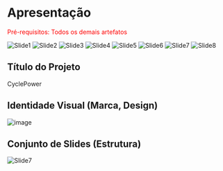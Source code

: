 # Apresentação

<span style="color:red">Pré-requisitos: Todos os demais artefatos</span>

![Slide1](https://user-images.githubusercontent.com/20197817/124403849-b885f700-dd0e-11eb-844c-ac1bd9eb8230.jpg)
![Slide2](https://user-images.githubusercontent.com/20197817/124403855-bc197e00-dd0e-11eb-80b7-a5c52bb69115.jpg)
![Slide3](https://user-images.githubusercontent.com/20197817/124403856-bd4aab00-dd0e-11eb-822b-f6c11c7c60f7.jpg)
![Slide4](https://user-images.githubusercontent.com/20197817/124403858-bf146e80-dd0e-11eb-979a-1196311d4b5a.jpg)
![Slide5](https://user-images.githubusercontent.com/20197817/124403877-d3f10200-dd0e-11eb-8697-134240108258.jpg)
![Slide6](https://user-images.githubusercontent.com/20197817/124403878-d6535c00-dd0e-11eb-9648-637894218e0e.jpg)
![Slide7](https://user-images.githubusercontent.com/20197817/124403881-d7848900-dd0e-11eb-8536-6c95cebed560.jpg)
![Slide8](https://user-images.githubusercontent.com/20197817/124403884-d81d1f80-dd0e-11eb-8f67-24cb9fcfd9e6.jpg)


## Título do Projeto

CyclePower

## Identidade Visual (Marca, Design)

![image](https://user-images.githubusercontent.com/20197817/124403913-fbe06580-dd0e-11eb-8f99-f3a05b251b1a.png)


## Conjunto de Slides (Estrutura)
![Slide7](https://user-images.githubusercontent.com/20197817/124403921-0438a080-dd0f-11eb-8abb-38e2db8209ef.jpg)
